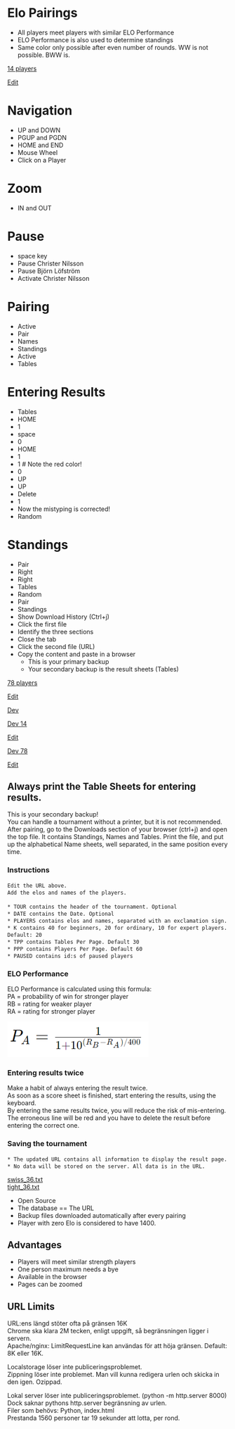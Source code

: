 # Elo Pairings

* All players meet players with similar ELO Performance
* ELO Performance is also used to determine standings
* Same color only possible after even number of rounds. WW is not possible. BWW is.

[14 players](https://christernilsson.github.io/ELO-Pairings/?TOUR=Klass_1&DATE=2024-05-28&PLAYERS=(1825!JOHANSSON_Lennart_B.)(1697!BJÖRKDAHL_Göran)(1684!SILINS_Peteris)(1681!STOLOV_Leonid)(1644!PETTERSSON_Lars-Åke)(1598!AIKIO_Onni)(1598!ISRAEL_Dan)(1583!PERSSON_Kjell)(1561!LILJESTRÖM_Tor)(1559!LEHVONEN_Jouko)(1539!ANDERSSON_Lars_Owe)(1535!ÅBERG_Lars-Erik)(1532!ANTONSSON_Görgen)(1400!STRÖMBÄCK_Henrik)) 

[Edit](https://github.com/ChristerNilsson/ELO-Pairings/blob/main/tournaments/14.txt)  

# Navigation

* UP and DOWN
* PGUP and PGDN
* HOME and END
* Mouse Wheel
* Click on a Player

# Zoom

* IN and OUT

# Pause

* space key
* Pause Christer Nilsson
* Pause Björn Löfström
* Activate Christer Nilsson

# Pairing

* Active
* Pair 
* Names
* Standings
* Active
* Tables

# Entering Results

* Tables
* HOME
* 1
* space
* 0
* HOME
* 1
* 1 # Note the red color!
* 0
* UP
* UP
* Delete
* 1
* Now the mistyping is corrected!
* Random

# Standings

* Pair
* Right
* Right
* Tables
* Random
* Pair
* Standings
* Show Download History (Ctrl+j)
* Click the first file
* Identify the three sections
* Close the tab
* Click the second file (URL)
* Copy the content and paste in a browser
	* This is your primary backup
	* Your secondary backup is the result sheets (Tables)

[78 players](https://christernilsson.github.io/ELO-Pairings/?TOUR=Tyresö_Open_2024&DATE=2024-05-03&ROUNDS=8&ROUND=0&SP=0.0&PLAYERS=(2416!Hampus_Sörensen)(2413!Michael_Wiedenkeller)(2366!Joar_Ölund)(2335!Joar_Östlund)(2272!Vidar_Grahn)(2235!Leo_Crevatin)(2213!Daniel_Vesterbaek_Pedersen)(2141!Victor_Muntean)(2113!Filip_Björkman)(2109!Vidar_Seiger)(2108!Pratyush_Tripathi)(2093!Erik_Dingertz)(2076!Michael_Duke)(2065!Matija_Sakic)(2048!Michael_Mattsson)(2046!Lukas_Willstedt)(2039!Lavinia_Valcu)(2035!Oliver_Nilsson)(2031!Lennart_Evertsson)(2022!Jussi_Jakenberg)(2001!Aryan_Banerjee)(1985!Tim_Nordenfur)(1977!Elias_Kingsley)(1954!Per_Isaksson)(1944!Cristine_Rose_Mariano)(1936!Lo_Ljungros)(1923!Herman_Enholm)(1907!Carina_Wickström)(1897!Joel_Åhfeldt)(1896!Stefan_Nyberg)(1893!Hans_Rånby)(1889!Mikael_Blom)(1886!Joar_Berglund)(1885!Mikael_Helin)(1880!Olle_Ålgars)(1878!Jesper_Borin)(1871!Khaschuluu_Sergelenbaatar)(1852!Roy_Karlsson)(1848!Fredrik_Möllerström)(1846!Kenneth_Fahlberg)(1835!Peder_Gedda)(1833!Karam_Masoudi)(1828!Christer_Johansson)(1827!Anders_Kallin)(1818!Morris_Bergqvist)(1803!Martti_Hamina)(1800!Björn_Löfström)(1796!Nicholas_Bychkov_Zwahlen)(1794!Jonas_Sandberg)(1793!Rohan_Gore)(1787!Kjell_Jernselius)(1783!Radu_Cernea)(1778!Mukhtar_Jamshedi)(1768!Neo_Malmquist)(1763!Joacim_Hultin)(1761!Lars-Åke_Pettersson)(1748!André_J_Lindebaum)(1733!Lars_Eriksson)(1733!Hugo_Hardwick)(1728!Hugo_Sundell)(1726!Simon_Johansson)(1721!Jouni_Kaunonen)(1709!Eddie_Parteg)(1695!Sid_Van_Den_Brink)(1691!Svante_Nödtveidt)(1688!Anders_Hillbur)(1680!Sayak_Raj_Bardhan)(1671!Salar_Banavi)(1650!Patrik_Wiss)(1641!Anton_Nordenfur)(1624!Jens_Ahlström)(1622!Hanns_Ivar_Uniyal)(1579!Christer_Carmegren)(1575!Christer_Nilsson)(1524!Måns_Nödtveidt)(1480!Karl-Oskar_Rehnberg)(1417!David_Broman)(1406!Vida_Radon)) 

[Edit](https://github.com/ChristerNilsson/ELO-Pairings/blob/main/tournaments/78.txt)

[Dev](https://127.0.0.1:5500)

[Dev 14](https://127.0.0.1:5500/?TOUR=Klass_1&DATE=2024-05-28&ROUNDS=8&ROUND=0&SP=0.0&TPP=30&PPP=60&PLAYERS=(1825!JOHANSSON_Lennart_B.)(1697!BJÖRKDAHL_Göran)(1684!SILINS_Peteris)(1681!STOLOV_Leonid)(1644!PETTERSSON_Lars-Åke)(1598!AIKIO_Onni)(1598!ISRAEL_Dan)(1583!PERSSON_Kjell)(1561!LILJESTRÖM_Tor)(1559!LEHVONEN_Jouko)(1539!ANDERSSON_Lars_Owe)(1535!ÅBERG_Lars-Erik)(1532!ANTONSSON_Görgen)(1400!STRÖMBÄCK_Henrik)) 

[Edit](https://github.com/ChristerNilsson/ELO-Pairings/blob/main/tournaments/14.txt)  

[Dev 78](https://127.0.0.1:5500/?TOUR=Tyresö_Open_2024&DATE=2024-05-03&ROUNDS=8&ROUND=0&SP=0.0&PLAYERS=(2416!Hampus_Sörensen)(2413!Michael_Wiedenkeller)(2366!Joar_Ölund)(2335!Joar_Östlund)(2272!Vidar_Grahn)(2235!Leo_Crevatin)(2213!Daniel_Vesterbaek_Pedersen)(2141!Victor_Muntean)(2113!Filip_Björkman)(2109!Vidar_Seiger)(2108!Pratyush_Tripathi)(2093!Erik_Dingertz)(2076!Michael_Duke)(2065!Matija_Sakic)(2048!Michael_Mattsson)(2046!Lukas_Willstedt)(2039!Lavinia_Valcu)(2035!Oliver_Nilsson)(2031!Lennart_Evertsson)(2022!Jussi_Jakenberg)(2001!Aryan_Banerjee)(1985!Tim_Nordenfur)(1977!Elias_Kingsley)(1954!Per_Isaksson)(1944!Cristine_Rose_Mariano)(1936!Lo_Ljungros)(1923!Herman_Enholm)(1907!Carina_Wickström)(1897!Joel_Åhfeldt)(1896!Stefan_Nyberg)(1893!Hans_Rånby)(1889!Mikael_Blom)(1886!Joar_Berglund)(1885!Mikael_Helin)(1880!Olle_Ålgars)(1878!Jesper_Borin)(1871!Khaschuluu_Sergelenbaatar)(1852!Roy_Karlsson)(1848!Fredrik_Möllerström)(1846!Kenneth_Fahlberg)(1835!Peder_Gedda)(1833!Karam_Masoudi)(1828!Christer_Johansson)(1827!Anders_Kallin)(1818!Morris_Bergqvist)(1803!Martti_Hamina)(1800!Björn_Löfström)(1796!Nicholas_Bychkov_Zwahlen)(1794!Jonas_Sandberg)(1793!Rohan_Gore)(1787!Kjell_Jernselius)(1783!Radu_Cernea)(1778!Mukhtar_Jamshedi)(1768!Neo_Malmquist)(1763!Joacim_Hultin)(1761!Lars-Åke_Pettersson)(1748!André_J_Lindebaum)(1733!Lars_Eriksson)(1733!Hugo_Hardwick)(1728!Hugo_Sundell)(1726!Simon_Johansson)(1721!Jouni_Kaunonen)(1709!Eddie_Parteg)(1695!Sid_Van_Den_Brink)(1691!Svante_Nödtveidt)(1688!Anders_Hillbur)(1680!Sayak_Raj_Bardhan)(1671!Salar_Banavi)(1650!Patrik_Wiss)(1641!Anton_Nordenfur)(1624!Jens_Ahlström)(1622!Hanns_Ivar_Uniyal)(1579!Christer_Carmegren)(1575!Christer_Nilsson)(1524!Måns_Nödtveidt)(1480!Karl-Oskar_Rehnberg)(1417!David_Broman)(1406!Vida_Radon)) 

[Edit](https://github.com/ChristerNilsson/ELO-Pairings/blob/main/tournaments/78.txt)

## Always print the Table Sheets for entering results.

This is your secondary backup!  
You can handle a tournament without a printer, but it is not recommended.
After pairing, go to the Downloads section of your browser (ctrl+j) and open the top file.
It contains Standings, Names and Tables.
Print the file, and put up the alphabetical Name sheets, well separated, in the same position every time.

### Instructions
	Edit the URL above.  
	Add the elos and names of the players.  

	* TOUR contains the header of the tournament. Optional
	* DATE contains the Date. Optional
	* PLAYERS contains elos and names, separated with an exclamation sign.
	* K contains 40 for beginners, 20 for ordinary, 10 for expert players. Default: 20
	* TPP contains Tables Per Page. Default 30
	* PPP contains Players Per Page. Default 60
	* PAUSED contains id:s of paused players

### ELO Performance

ELO Performance is calculated using this formula:  
PA = probability of win for stronger player  
RB = rating for weaker player  
RA = rating for stronger player  

![formula](image.png)
	
### Entering results twice
Make a habit of always entering the result twice.  
As soon as a score sheet is finished, start entering the results, using the keyboard.  
By entering the same results twice, you will reduce the risk of mis-entering.  
The erroneous line will be red and you have to delete the result before entering the correct one.  

### Saving the tournament
	* The updated URL contains all information to display the result page.
	* No data will be stored on the server. All data is in the URL.

[swiss_36.txt](swiss_36.txt)  
[tight_36.txt](tight_36.txt)  

* Open Source
* The database == The URL
* Backup files downloaded automatically after every pairing
* Player with zero Elo is considered to have 1400.

## Advantages

* Players will meet similar strength players
* One person maximum needs a bye
* Available in the browser
* Pages can be zoomed

## URL Limits

URL:ens längd stöter ofta på gränsen 16K  
Chrome ska klara 2M tecken, enligt uppgift, så begränsningen ligger i servern.  
Apache/nginx: LimitRequestLine kan användas för att höja gränsen. Default: 8K eller 16K.  

Localstorage löser inte publiceringsproblemet.  
Zippning löser inte problemet. Man vill kunna redigera urlen och skicka in den igen. Ozippad.  

Lokal server löser inte publiceringsproblemet.  (python -m http.server 8000)  
Dock saknar pythons http.server begränsning av urlen.  
Filer som behövs: Python, index.html  
Prestanda 1560 personer tar 19 sekunder att lotta, per rond.